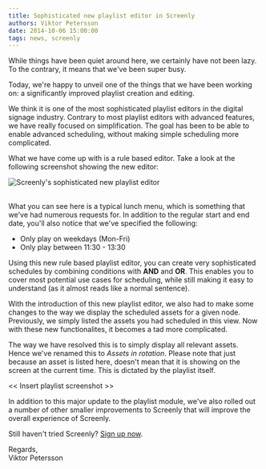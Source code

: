 ```yaml
---
title: Sophisticated new playlist editor in Screenly
authors: Viktor Petersson
date: 2014-10-06 15:00:00
tags: news, screenly
---
```


While things have been quiet around here, we certainly have not been lazy. To the contrary, it means that we've been super busy.

Today, we're happy to unveil one of the things that we have been working on: a significantly improved playlist creation and editing.

We think it is one of the most sophisticated playlist editors in the digital signage industry. Contrary to most playlist editors with advanced features, we have really focused on simplification. The goal has been to be able to enable advanced scheduling, without making simple scheduling more complicated.

What we have come up with is a rule based editor. Take a look at the following screenshot showing the new editor:

<span class="shadowed"><img src="/uploads/2014/10/Screenly_Lunch_menu_screenshot.png" alt="Screenly's sophisticated new playlist editor" /><span class="sh tl"></span><span class="sh tr"></span><span class="sh bl"></span><span class="sh br"></span></span><br/><br/>

What you can see here is a typical lunch menu, which is something that we've had numerous requests for. In addition to the regular start and end date, you'll also notice that we've specified the following:

 * Only play on weekdays (Mon-Fri)
 * Only play between 11:30 - 13:30

Using this new rule based playlist editor, you can create very sophisticated schedules by combining conditions with **AND** and **OR**. This enables you to cover most potential use cases for scheduling, while still making it easy to understand (as it almost reads like a normal sentence).

With the introduction of this new playlist editor, we also had to make some changes to the way we display the scheduled assets for a given node. Previously, we simply listed the assets you had scheduled in this view. Now with these new functionalites, it becomes a tad more complicated.

The way we have resolved this is to simply display all relevant assets. Hence we've renamed this to *Assets in rotation*. Please note that just because an asset is listed here, doesn't mean that it is showing on the screen at the current time. This is dictated by the playlist itself.

<< Insert playlist screenshot >>

In addition to this major update to the playlist module, we've also rolled out a number of other smaller improvements to Screenly that will improve the overall experience of Screenly.

Still haven't tried Screenly? [Sign up now](https://login.screenlyapp.com/signup).

Regards, <br />
Viktor Petersson <br />
